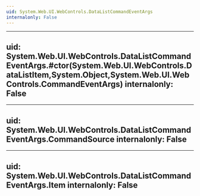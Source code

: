 ```yaml
---
uid: System.Web.UI.WebControls.DataListCommandEventArgs
internalonly: False
---
```


---
uid: System.Web.UI.WebControls.DataListCommandEventArgs.#ctor(System.Web.UI.WebControls.DataListItem,System.Object,System.Web.UI.WebControls.CommandEventArgs)
internalonly: False
---

---
uid: System.Web.UI.WebControls.DataListCommandEventArgs.CommandSource
internalonly: False
---

---
uid: System.Web.UI.WebControls.DataListCommandEventArgs.Item
internalonly: False
---
